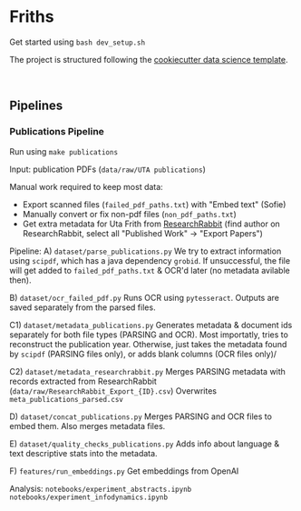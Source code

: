 # Friths
Get started using `bash dev_setup.sh`

The project is structured following the [cookiecutter data science template](https://github.com/drivendata/cookiecutter-data-science/tree/master).

<br>

## Pipelines
### Publications Pipeline
Run using `make publications`

Input: publication PDFs (`data/raw/UTA publications`)

Manual work required to keep most data:
- Export scanned files (`failed_pdf_paths.txt`) with "Embed text" (Sofie)
- Manually convert or fix non-pdf files (`non_pdf_paths.txt`)
- Get extra metadata for Uta Frith from [ResearchRabbit](https://www.researchrabbitapp.com/) (find author on ResearchRabbit, select all "Published Work" -> "Export Papers")

Pipeline:
A) `dataset/parse_publications.py`
We try to extract information using `scipdf`, which has a java dependency `grobid`.
If unsuccessful, the file will get added to `failed_pdf_paths.txt` & OCR'd later (no metadata avilable then).

B) `dataset/ocr_failed_pdf.py`
Runs OCR using `pytesseract`.
Outputs are saved separately from the parsed files.

C1) `dataset/metadata_publications.py`
Generates metadata & document ids separately for both file types (PARSING and OCR).
Most importatly, tries to reconstruct the publication year.
Otherwise, just takes the metadata found by `scipdf` (PARSING files only), or adds blank columns (OCR files only)/

C2) `dataset/metadata_researchrabbit.py`
Merges PARSING metadata with records extracted from ResearchRabbit (`data/raw/ResearchRabbit_Export_{ID}.csv`)
Overwrites `meta_publications_parsed.csv`

D) `dataset/concat_publications.py`
Merges PARSING and OCR files to embed them.
Also merges metadata files.

E) `dataset/quality_checks_publications.py`
Adds info about language & text descriptive stats into the metadata.

F) `features/run_embeddings.py`
Get embeddings from OpenAI


Analysis:
`notebooks/experiment_abstracts.ipynb`
`notebooks/experiment_infodynamics.ipynb`
